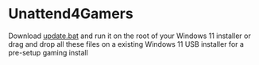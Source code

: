 # Unattend4Gamers


Download [update.bat](https://github.com/Epicminer256/Unattend4Gamers/releases/download/updaterv1/update.bat) and run it on the root of your Windows 11 installer or drag and drop all these files on a existing Windows 11 USB installer for a pre-setup gaming install
